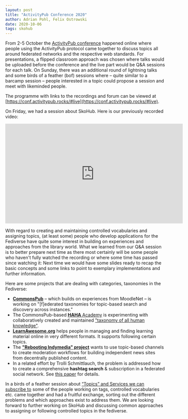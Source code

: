 ```yaml
---
layout: post
title: "ActivityPub Conference 2020"
author: Adrian Pohl, Felix Ostrowski
date: 2020-10-06
tags: skohub
---
```


From 2-5 October the [ActivityPub conference](https://conf.activitypub.rocks/) happened online where people using the ActivityPub protocol came together to discuss topics all around federated networks and the respective web standards. For presentations, a flipped classroom approach was chosen where talks would be uploaded before the conference and the live part would be Q&A sessions for each talk. On Sunday, there was an additional round of lightning talks and some birds of a feather (bof) sessions where  – quite similar to a barcamp session – people interested in a topic could propose a session and meet with likeminded people.

The programme with links to the recordings and forum can be viewed at [https://conf.activitypub.rocks/#live](https://conf.activitypub.rocks/#live).

On Friday, we had a session about SkoHub. Here is our previously recorded video:

<iframe width="560" height="315" sandbox="allow-same-origin allow-scripts allow-popups" src="https://conf.tube/videos/embed/85a7d230-7e75-48fd-b399-d182ddece030" frameborder="0" allowfullscreen></iframe>

With regard to creating and maintaining controlled vocabularies and assigning topics, (at least some) people who develop applications for the Fediverse have quite some interest in building on experiences and approaches from the library world. What we learned from our Q&A session is to better prepare next time as there most certainly will be some people who haven't fully watched the recording or where some time has passed since watching it: Next time we would have some slides ready to recap the basic concepts and some links to point to exemplary implementations and further information.

Here are some projects that are dealing with categories, taxonomies in the Fediverse:

- [**CommonsPub**](https://socialhub.activitypub.rocks/t/commonspub-and-the-quest-for-a-modular-decentralised-app-ecosystem/938) – which builds on experiences from MoodleNet – is working on "[f]ederated taxonomies for topic-based search and discovery across instances."
- The CommonsPub-based [**HAHA** Academy](https://haha.academy/) is experimenting with collaboratively created and maintained ["taxonomy of all human knowledge"](https://haha.academy/#the_knowledge).
- [**LearnAwesome.org**](https://socialhub.activitypub.rocks/t/learnawesome-org-building-a-better-goodreads-with-activitypub/946) helps people in managing and finding learning material online in very different formats. It supports following certain topics.
- The [**"Rebooting Indymedia" project**](https://socialhub.activitypub.rocks/t/the-reboot-of-the-indymedia-project/942) wants to use topic-based channels to create moderation workflows for building independent news sites from decentrally published content.
- In a related effort by Trolli Schmittlauch, the problem is addressed how to create a comprehensive **hashtag search** & subscription in a federated social network. See [this paper](https://git.orlives.de/schmittlauch/paper_hashtag_federation/src/branch/master/paper_hashtag_federation.pdf) for details.

In a birds of a feather session about [“Topics” and Services we can subscribe to](https://socialhub.activitypub.rocks/t/topics-and-services-we-can-subscribe-to/995) some of the people working on tags, controlled vocabularies etc. came together and had a fruitful exchange, sorting out the different problems and which approaches exist to address them. We are looking forward to further working on SkoHub and discussing common approaches to assigning or following controlled topics in the fediverse.